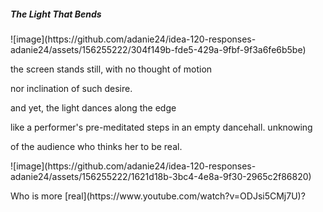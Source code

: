<h5> The Light That Bends</h5>
![image](https://github.com/adanie24/idea-120-responses-adanie24/assets/156255222/304f149b-fde5-429a-9fbf-9f3a6fe6b5be)

<p> the screen stands still, with no thought of motion</p>
<p></p>nor inclination of such desire.</p>
<p>and yet, the light dances along the edge</p>
like a performer's pre-meditated steps in an empty dancehall. unknowing  
<p></p>of the audience who thinks her to be real.</p>
![image](https://github.com/adanie24/idea-120-responses-adanie24/assets/156255222/1621d18b-3bc4-4e8a-9f30-2965c2f86820)
<p>Who is more [real](https://www.youtube.com/watch?v=ODJsi5CMj7U)?</p>
